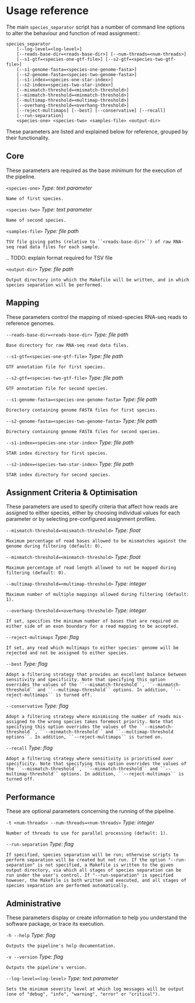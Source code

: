 Usage reference
===============

The main ``species_separator`` script has a number of command line options to alter the behaviour and function of read assignment::

    species_separator
        [--log-level=<log-level>]
        [--reads-base-dir=<reads-base-dir>] [--num-threads=<num-threads>]
        [--s1-gtf=<species-one-gtf-file>] [--s2-gtf=<species-two-gtf-file>]
        [--s1-genome-fasta=<species-one-genome-fasta>]
        [--s2-genome-fasta=<species-two-genome-fasta>]
        [--s1-index=<species-one-star-index>]
        [--s2-index=<species-two-star-index>]
        [--mismatch-threshold=<mismatch-threshold>]
        [--minmatch-threshold=<minmatch-threshold>]
        [--multimap-threshold=<multimap-threshold>]
        [--overhang-threshold=<overhang-threshold>]
        [--reject-multimaps] [--best] [--conservative] [--recall]
        [--run-separation]
        <species-one> <species-two> <samples-file> <output-dir>

These parameters are listed and explained below for reference, grouped by their functionality.

Core
----

These parameters are required as the base minimum for the execution of the pipeline.

``<species-one>``
    *Type: text parameter*

    Name of first species.

``<species-two>``
    *Type: text parameter*

    Name of second species.

``<samples-file>``
    *Type: file path*

    TSV file giving paths (relative to ``<reads-base-dir>``) of raw RNA-seq read data files for each sample.

.. TODO: explain format required for TSV file

``<output-dir>``
    *Type: file path*

    Output directory into which the Makefile will be written, and in which species separation will be performed.

Mapping
-------

These parameters control the mapping of mixed-species RNA-seq reads to reference genomes.

``--reads-base-dir=<reads-base-dir>``
    *Type: file path*

    Base directory for raw RNA-seq read data files.

``--s1-gtf=<species-one-gtf-file>``
    *Type: file path*

    GTF annotation file for first species.

``--s2-gtf=<species-two-gtf-file>``
    *Type: file path*

    GTF annotation file for second species.

``--s1-genome-fasta=<species-one-genome-fasta>``
    *Type: file path*

    Directory containing genome FASTA files for first species.

``--s2-genome-fasta=<species-two-genome-fasta>``
    *Type: file path*

    Directory containing genome FASTA files for second species.

``--s1-index=<species-one-star-index>``
    *Type: file path*

    STAR index directory for first species.

``--s2-index=<species-two-star-index>``
    *Type: file path*

    STAR index directory for second species.

Assignment Criteria & Optimisation
----------------------------------

These parameters are used to specify criteria that affect how reads are assigned to either species, either by choosing individual values for each parameter or by selecting pre-configured assignment profiles.

``--mismatch-threshold=<mismatch-threshold>``
    *Type: float*

    Maximum percentage of read bases allowed to be mismatches against the genome during filtering (default: 0).

``--minmatch-threshold=<minmatch-threshold>``
    *Type: float*

    Maximum percentage of read length allowed to not be mapped during filtering (default: 0).

``--multimap-threshold=<multimap-threshold>``
    *Type: integer*

    Maximum number of multiple mappings allowed during filtering (default: 1).

``--overhang-threshold=<overhang-threshold>``
    *Type: integer*

    If set, specifies the minimum number of bases that are required on either side of an exon boundary for a read mapping to be accepted.

``--reject-multimaps``
    *Type: flag*

    If set, any read which multimaps to either species' genome will be rejected and not be assigned to either species.

``--best``
    *Type: flag*

    Adopt a filtering strategy that provides an excellent balance between sensitivity and specificity. Note that specifying this option overrides the values of the ``--mismatch-threshold``, ``--minmatch-threshold`` and ``--multimap-threshold`` options. In addition, ``--reject-multimaps`` is turned off.

``--conservative``
    *Type: flag*

    Adopt a filtering strategy where minimising the number of reads mis-assigned to the wrong species takes foremost priority. Note that specifying this option overrides the values of the ``--mismatch-threshold``, ``--minmatch-threshold`` and ``--multimap-threshold options``. In addition, ``--reject-multimaps`` is turned on.

``--recall``
    *Type: flag*

    Adopt a filtering strategy where sensitivity is prioritised over specificity. Note that specifying this option overrides the values of the ``--mismatch-threshold``, ``--minmatch-threshold`` and ``--multimap-threshold`` options. In addition, ``--reject-multimaps`` is turned off.

Performance
-----------

These are optional parameters concerning the running of the pipeline.

``-t <num-threads> --num-threads=<num-threads>``
    *Type: integer*

    Number of threads to use for parallel processing (default: 1).

``--run-separation``
    *Type: flag*

    If specified, species separation will be run; otherwise scripts to perform separation will be created but not run. If the option "--run-separation" is not specified, a Makefile is written to the given output directory, via which all stages of species separation can be run under the user's control. If "--run-separation" is specified however, the Makefile is both written and executed, and all stages of species separation are performed automatically.

Administrative
--------------

These parameters display or create information to help you understand the software package, or trace its execution.

``-h --help``
    *Type: flag*

    Outputs the pipeline's help documentation.

``-v --version``
    *Type: flag*

    Outputs the pipeline's version.

``--log-level=<log-level>``
    *Type: text parameter*

    Sets the minimum severity level at which log messages will be output (one of "debug", "info", "warning", "error" or "critical").
